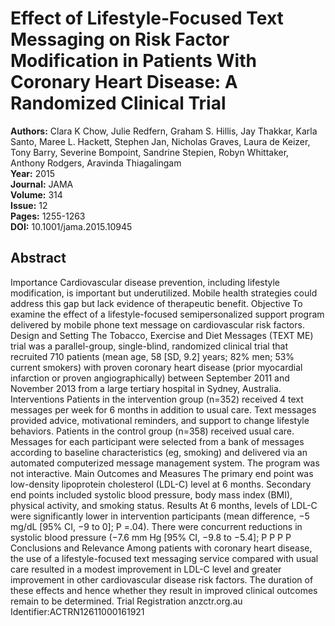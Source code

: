 # Effect of Lifestyle-Focused Text Messaging on Risk Factor Modification in Patients With Coronary Heart Disease: A Randomized Clinical Trial

**Authors:** Clara K Chow, Julie Redfern, Graham S. Hillis, Jay Thakkar, Karla Santo, Maree L. Hackett, Stephen Jan, Nicholas Graves, Laura de Keizer, Tony Barry, Severine Bompoint, Sandrine Stepien, Robyn Whittaker, Anthony Rodgers, Aravinda Thiagalingam  
**Year:** 2015  
**Journal:** JAMA  
**Volume:** 314  
**Issue:** 12  
**Pages:** 1255-1263  
**DOI:** 10.1001/jama.2015.10945  

## Abstract
Importance  Cardiovascular disease prevention, including lifestyle modification, is important but underutilized. Mobile health strategies could address this gap but lack evidence of therapeutic benefit.  Objective  To examine the effect of a lifestyle-focused semipersonalized support program delivered by mobile phone text message on cardiovascular risk factors.  Design and Setting  The Tobacco, Exercise and Diet Messages (TEXT ME) trial was a parallel-group, single-blind, randomized clinical trial that recruited 710 patients (mean age, 58 [SD, 9.2] years; 82% men; 53% current smokers) with proven coronary heart disease (prior myocardial infarction or proven angiographically) between September 2011 and November 2013 from a large tertiary hospital in Sydney, Australia.  Interventions  Patients in the intervention group (n=352) received 4 text messages per week for 6 months in addition to usual care. Text messages provided advice, motivational reminders, and support to change lifestyle behaviors. Patients in the control group (n=358) received usual care. Messages for each participant were selected from a bank of messages according to baseline characteristics (eg, smoking) and delivered via an automated computerized message management system. The program was not interactive.  Main Outcomes and Measures  The primary end point was low-density lipoprotein cholesterol (LDL-C) level at 6 months. Secondary end points included systolic blood pressure, body mass index (BMI), physical activity, and smoking status.  Results  At 6 months, levels of LDL-C were significantly lower in intervention participants (mean difference, −5 mg/dL [95% CI, −9 to 0]; P =.04). There were concurrent reductions in systolic blood pressure (−7.6 mm Hg [95% CI, −9.8 to −5.4]; P  P  P  P   Conclusions and Relevance  Among patients with coronary heart disease, the use of a lifestyle-focused text messaging service compared with usual care resulted in a modest improvement in LDL-C level and greater improvement in other cardiovascular disease risk factors. The duration of these effects and hence whether they result in improved clinical outcomes remain to be determined.  Trial Registration  anzctr.org.au Identifier:ACTRN12611000161921

